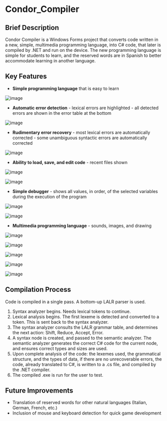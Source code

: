 # Condor_Compiler
## Brief Description
Condor Compiler is a Windows Forms project that converts code written in a new, simple, multimedia programming language, into C# code, that later is compiled by .NET and run on the device.  The new programming language is simple for students to learn, and the reserved words are in Spanish to better accommodate learning in another language.

## Key Features
- **Simple programming language** that is easy to learn

![image](https://user-images.githubusercontent.com/57734444/190204209-1ecab296-8c1e-443d-bcd9-920f0e2c0df1.png)

- **Automatic error detection** - lexical errors are highlighted - all detected errors are shown in the error table at the bottom

![image](https://user-images.githubusercontent.com/57734444/190204634-71de9153-47d6-4914-aad3-5cf68a61c599.png)

- **Rudimentary error recovery** - most lexical errors are automatically corrected - some unambiguous syntactic errors are automatically corrected

![image](https://user-images.githubusercontent.com/57734444/190205291-3eb7f378-3f57-4dd1-8512-92ae7cf76a73.png)

- **Ability to load, save, and edit code** - recent files shown

![image](https://user-images.githubusercontent.com/57734444/190205376-bd830d5e-4354-4e5d-88c9-d0d007af1b3a.png)

![image](https://user-images.githubusercontent.com/57734444/190205422-b0af2f89-aba1-4a1b-ae61-7dc6cafba2e5.png)

- **Simple debugger** - shows all values, in order, of the selected variables during the execution of the program

![image](https://user-images.githubusercontent.com/57734444/190206033-74114d04-9ff9-46eb-a815-b978d126c749.png)

![image](https://user-images.githubusercontent.com/57734444/190205959-e0187fb9-7782-43f9-aab7-41301932ad37.png)

- **Multimedia programming language** - sounds, images, and drawing

![image](https://user-images.githubusercontent.com/57734444/190206527-e707e209-960b-4e5b-9035-c281eb7bea45.png)

![image](https://user-images.githubusercontent.com/57734444/190207002-f500e7d7-e56b-4293-9686-51d3d2f4e482.png)

![image](https://user-images.githubusercontent.com/57734444/190207104-682eaa48-67e9-4414-9d6a-d19125172ec9.png)

![image](https://user-images.githubusercontent.com/57734444/190207223-7353fb66-322f-4f1d-ac92-b2912dcf6b90.png)

![image](https://user-images.githubusercontent.com/57734444/190207346-0baa2ba8-b5aa-47bf-82fd-346f1d6dcd88.png)


## Compilation Process
Code is compiled in a single pass.  A bottom-up LALR parser is used.
1. Syntax analyzer begins.  Needs lexical tokens to continue.
2. Lexical analysis begins.  The first lexeme is detected and converted to a token.  This is sent back to the syntax analyzer.
3. The syntax analyzer consults the LALR grammar table, and determines the next action: Shift, Reduce, Accept, Error.
4. A syntax node is created, and passed to the semantic analyzer.  The semantic analyzer generates the correct C# code for the current node, and ensures correct types and sizes are used.
5. Upon complete analysis of the code: the lexemes used, the grammatical structure, and the types of data, if there are no unrecoverable errors, the code, already translated to C#, is written to a .cs file, and compiled by the .NET compiler.
6. The compiled .exe is run for the user to test.

## Future Improvements
- Translation of reserved words for other natural languages (Italian, German, French, etc.)
- Inclusion of mouse and keyboard detection for quick game development
